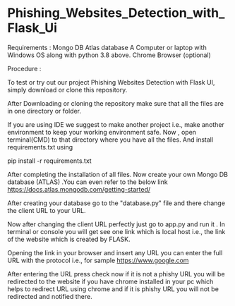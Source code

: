 # Phishing_Websites_Detection_with_Flask_Ui

Requirements : 
 Mongo DB Atlas database 
 A Computer or laptop with Windows OS along with python 3.8 above.
 Chrome Browser (optional)

Procedure : 

To test or try out our project Phishing Websites Detection with Flask UI, simply download or clone this repository.

After Downloading or cloning the repository make sure that all the files are in one directory or folder.

If you are using IDE we suggest to make another project i.e., make another environment to keep your working environment safe. Now , open terminal(CMD)  to that directory where you have all the files. And install requirements.txt using 

 pip install -r requirements.txt

After completing the installation of all files. Now create your own Mongo DB database (ATLAS) .You can even refer to the below link 
https://docs.atlas.mongodb.com/getting-started/  

After creating your database go to the "database.py" file and there change the client URL to your URL. 

Now after changing the client URL perfectly just go to app.py and run it . In terminal or console you will get see one link which is local host i.e., the link of the website which is created by FLASK. 

Opening the link in your browser and insert any URL you can enter the  full URL with the protocol i.e., for sample https://www.google.com

After entering the URL  press check now if it is not a phishy URL you will be redirected to the website if you have chrome installed in your pc which  
helps to redirect URL using chrome and if it is phishy URL you will not be redirected and  notified there.

